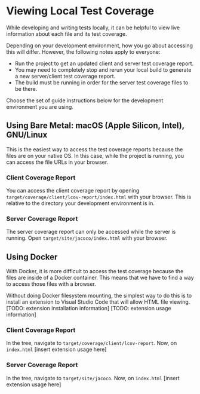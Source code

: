 # Viewing Local Test Coverage
While developing and writing tests locally, it can be helpful to view live information about each file and its test coverage.

Depending on your development environment, how you go about accessing this will differ. However, the following notes apply to everyone:
- Run the project to get an updated client and server test coverage report.
- You may need to completely stop and rerun your local build to generate a new server/client test coverage report.
- The build must be running in order for the server test coverage files to be there.

Choose the set of guide instructions below for the development environment you are using.

## Using Bare Metal: macOS (Apple Silicon, Intel), GNU/Linux
This is the easiest way to access the test coverage reports because the files are on your native OS. In this case, while the project is running, you can access the file URLs in your browser.

### Client Coverage Report
You can access the client coverage report by opening `target/coverage/client/lcov-report/index.html` with your browser. This is relative to the directory your development environment is in.

### Server Coverage Report
The server coverage report can only be accessed while the server is running. Open `target/site/jacoco/index.html` with your browser. 

## Using Docker
With Docker, it is more difficult to access the test coverage because the files are inside of a Docker container. This means that we have to find a way to access those files with a browser.

Without doing Docker filesystem mounting, the simplest way to do this is to install an extension to Visual Studio Code that will allow HTML file viewing.
[TODO: extension installation information]
[TODO: extension usage information]
### Client Coverage Report
In the tree, navigate to `target/coverage/client/lcov-report`. Now, on `index.html` [insert extension usage here]
### Server Coverage Report
In the tree, navigate to `target/site/jacoco`. Now, on `index.html` [insert extension usage here]
